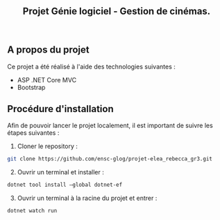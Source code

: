 <h2 align="center">Projet Génie logiciel - Gestion de cinémas.</h2>
<br/>


## A propos du projet 
Ce projet a été réalisé à l'aide des technologies suivantes : 
* ASP .NET Core MVC
* Bootstrap


## Procédure d'installation 
Afin de pouvoir lancer le projet localement, il est important de suivre les étapes suivantes : 
1. Cloner le repository : 
  ```sh
  git clone https://github.com/ensc-glog/projet-elea_rebecca_gr3.git
  ```
2. Ouvrir un terminal et installer :
  ```sh
  dotnet tool install —global dotnet-ef
  ```
3. Ouvrir un terminal à la racine du projet et entrer :
  ```sh
  dotnet watch run
  ```
